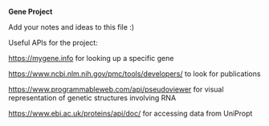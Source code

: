 **Gene Project**

Add your notes and ideas to this file :)


Useful APIs for the project:

https://mygene.info for looking up a specific gene 

https://www.ncbi.nlm.nih.gov/pmc/tools/developers/ to look for publications 

https://www.programmableweb.com/api/pseudoviewer for visual representation of genetic structures involving RNA

https://www.ebi.ac.uk/proteins/api/doc/ for accessing data from UniPropt
